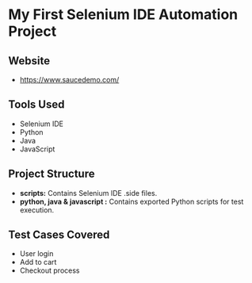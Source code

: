 # My First Selenium IDE Automation Project

## Website
* https://www.saucedemo.com/

## Tools Used
* Selenium IDE
* Python
* Java
* JavaScript

## Project Structure
* **scripts:** Contains Selenium IDE .side files.
* **python, java & javascript :** Contains exported Python scripts for test execution.

## Test Cases Covered
* User login
* Add to cart
* Checkout process
